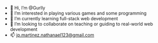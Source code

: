 - 👋 Hi, I’m @Gurlly
- 👀 I’m interested in playing various games and some programming
- 🌱 I’m currently learning full-stack web development
- 💞️ I’m looking to collaborate on teaching or guiding to real-world web development
- 📫 jp.martinez.nathanael123@gmail.com

<!---
Gurlly/Gurlly is a ✨ special ✨ repository because its `README.md` (this file) appears on your GitHub profile.
You can click the Preview link to take a look at your changes.
--->
